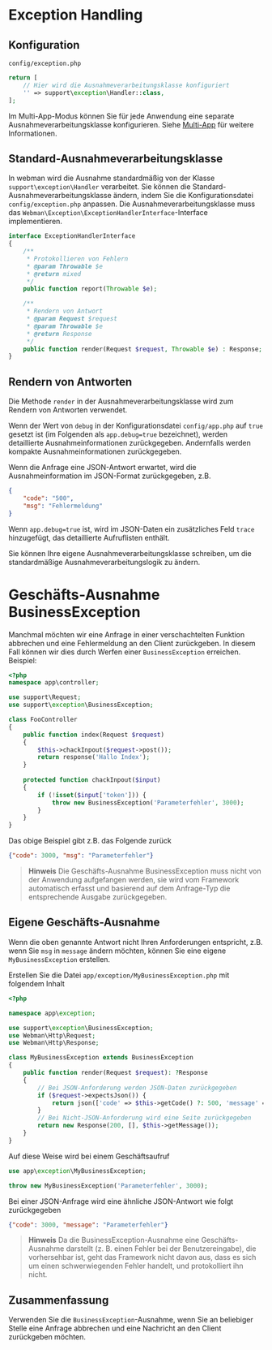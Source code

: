 # Exception Handling

## Konfiguration
`config/exception.php`
```php
return [
    // Hier wird die Ausnahmeverarbeitungsklasse konfiguriert
    '' => support\exception\Handler::class,
];
```
Im Multi-App-Modus können Sie für jede Anwendung eine separate Ausnahmeverarbeitungsklasse konfigurieren. Siehe [Multi-App](multiapp.md) für weitere Informationen.


## Standard-Ausnahmeverarbeitungsklasse
In webman wird die Ausnahme standardmäßig von der Klasse `support\exception\Handler` verarbeitet. Sie können die Standard-Ausnahmeverarbeitungsklasse ändern, indem Sie die Konfigurationsdatei `config/exception.php` anpassen. Die Ausnahmeverarbeitungsklasse muss das `Webman\Exception\ExceptionHandlerInterface`-Interface implementieren.
```php
interface ExceptionHandlerInterface
{
    /**
     * Protokollieren von Fehlern
     * @param Throwable $e
     * @return mixed
     */
    public function report(Throwable $e);

    /**
     * Rendern von Antwort
     * @param Request $request
     * @param Throwable $e
     * @return Response
     */
    public function render(Request $request, Throwable $e) : Response;
}
```



## Rendern von Antworten
Die Methode `render` in der Ausnahmeverarbeitungsklasse wird zum Rendern von Antworten verwendet.

Wenn der Wert von `debug` in der Konfigurationsdatei `config/app.php` auf `true` gesetzt ist (im Folgenden als `app.debug=true` bezeichnet), werden detaillierte Ausnahmeinformationen zurückgegeben. Andernfalls werden kompakte Ausnahmeinformationen zurückgegeben.

Wenn die Anfrage eine JSON-Antwort erwartet, wird die Ausnahmeinformation im JSON-Format zurückgegeben, z.B.
```json
{
    "code": "500",
    "msg": "Fehlermeldung"
}
```
Wenn `app.debug=true` ist, wird im JSON-Daten ein zusätzliches Feld `trace` hinzugefügt, das detaillierte Aufruflisten enthält.

Sie können Ihre eigene Ausnahmeverarbeitungsklasse schreiben, um die standardmäßige Ausnahmeverarbeitungslogik zu ändern.

# Geschäfts-Ausnahme BusinessException
Manchmal möchten wir eine Anfrage in einer verschachtelten Funktion abbrechen und eine Fehlermeldung an den Client zurückgeben. In diesem Fall können wir dies durch Werfen einer `BusinessException` erreichen.
Beispiel:

```php
<?php
namespace app\controller;

use support\Request;
use support\exception\BusinessException;

class FooController
{
    public function index(Request $request)
    {
        $this->chackInpout($request->post());
        return response('Hallo Index');
    }
    
    protected function chackInpout($input)
    {
        if (!isset($input['token'])) {
            throw new BusinessException('Parameterfehler', 3000);
        }
    }
}
```

Das obige Beispiel gibt z.B. das Folgende zurück
```json
{"code": 3000, "msg": "Parameterfehler"}
```

> **Hinweis**
> Die Geschäfts-Ausnahme BusinessException muss nicht von der Anwendung aufgefangen werden, sie wird vom Framework automatisch erfasst und basierend auf dem Anfrage-Typ die entsprechende Ausgabe zurückgegeben.

## Eigene Geschäfts-Ausnahme

Wenn die oben genannte Antwort nicht Ihren Anforderungen entspricht, z.B. wenn Sie `msg` in `message` ändern möchten, können Sie eine eigene `MyBusinessException` erstellen.

Erstellen Sie die Datei `app/exception/MyBusinessException.php` mit folgendem Inhalt
```php
<?php

namespace app\exception;

use support\exception\BusinessException;
use Webman\Http\Request;
use Webman\Http\Response;

class MyBusinessException extends BusinessException
{
    public function render(Request $request): ?Response
    {
        // Bei JSON-Anforderung werden JSON-Daten zurückgegeben
        if ($request->expectsJson()) {
            return json(['code' => $this->getCode() ?: 500, 'message' => $this->getMessage()]);
        }
        // Bei Nicht-JSON-Anforderung wird eine Seite zurückgegeben
        return new Response(200, [], $this->getMessage());
    }
}
```

Auf diese Weise wird bei einem Geschäftsaufruf
```php
use app\exception\MyBusinessException;

throw new MyBusinessException('Parameterfehler', 3000);
```
Bei einer JSON-Anfrage wird eine ähnliche JSON-Antwort wie folgt zurückgegeben
```json
{"code": 3000, "message": "Parameterfehler"}
```

> **Hinweis**
> Da die BusinessException-Ausnahme eine Geschäfts-Ausnahme darstellt (z. B. einen Fehler bei der Benutzereingabe), die vorhersehbar ist, geht das Framework nicht davon aus, dass es sich um einen schwerwiegenden Fehler handelt, und protokolliert ihn nicht.

## Zusammenfassung
Verwenden Sie die `BusinessException`-Ausnahme, wenn Sie an beliebiger Stelle eine Anfrage abbrechen und eine Nachricht an den Client zurückgeben möchten.
